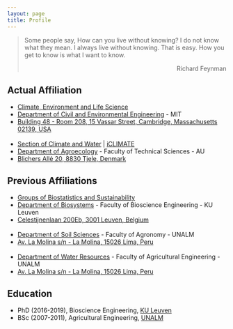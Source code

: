 ```yaml
---
layout: page
title: Profile
---
```

> Some people say, How can you live without knowing? I do not know what they mean. I always live without knowing. That is easy. How you get to know is what I want to know.
> <div style="text-align: right"> Richard Feynman </div>

## Actual Affiliation
* [Climate, Environment and Life Science](https://cee.mit.edu/research/climate-environment/)
* [Department of Civil and Environmental Engineering](https://cee.mit.edu/) - MIT
* [Building 48 - Room 208, 15 Vassar Street, Cambridge, Massachusetts 02139, USA](https://whereis.mit.edu/?go=48)
<br/><br/>
* [Section of Climate and Water](https://agro.au.dk/en/research/research-sections/climate-and-water/) \| [iCLIMATE](https://iclimate.au.dk/research/agriculture-climate)
* [Department of Agroecology](https://agro.au.dk/en/) - Faculty of Technical Sciences - AU
* [Blichers Allé 20, 8830 Tjele, Denmark](https://agro.au.dk/en/about-the-department/contact-agroecology/)

## Previous Affiliations
* [Groups of Biostatistics and Sustainability](http://www.biw.kuleuven.be/biosyst/mebios)
* [Department of Biosystems](https://www.biw.kuleuven.be/english) - Faculty of Bioscience Engineering - KU Leuven
* [Celestijnenlaan 200Eb, 3001 Leuven, Belgium](https://www.kuleuven.be/maps/kaart?lat=50.863703799999996&lng=4.6757264&zoom=18&layer=mpq&labels=undefined&building=493-12)
<br/><br/>
* [Department of Soil Sciences](https://www.lamolina.edu.pe/facultad/agronomia/web/suelos/) - Faculty of Agronomy - UNALM
* [Av. La Molina s/n - La Molina, 15026 Lima, Peru](https://www.lamolina.edu.pe/facultad/agronomia/web/suelos/contacto.html)
<br/><br/>
* [Department of Water Resources](http://www.lamolina.edu.pe/facultad/agricola/recursos.htm) - Faculty of Agricultural Engineering - UNALM
* [Av. La Molina s/n - La Molina, 15026 Lima, Peru](https://www.google.com/maps/place/La+Molina+15024,+Peru/@-12.0827427,-76.9474143,2916m/data=!3m1!1e3!4m8!1m2!2m1!1sUNALM!3m4!1s0x9105c71de6ce7161:0xf6695c3872000465!8m2!3d-12.0828754!4d-76.9455815)

## Education
* PhD (2016-2019), Bioscience Engineering, [KU Leuven](https://www.kuleuven.be/kuleuven/)
* BSc (2007-2011), Agricultural Engineering, [UNALM](http://www.lamolina.edu.pe/)
